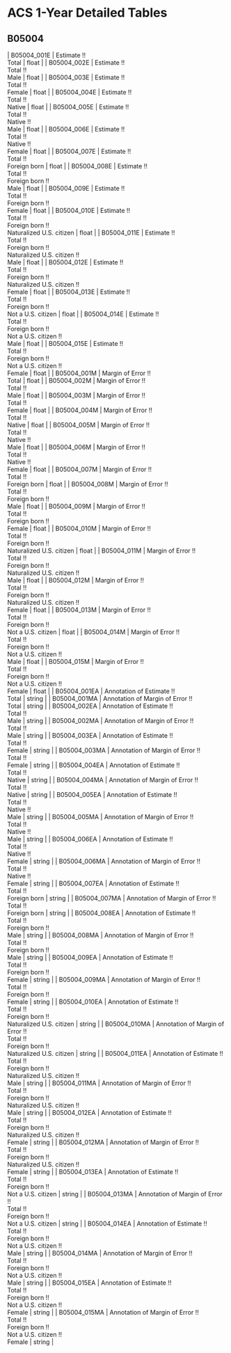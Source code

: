 # ACS 1-Year Detailed Tables

## B05004

| B05004_001E | Estimate !!<br>Total | float |
| B05004_002E | Estimate !!<br>Total !!<br>Male | float |
| B05004_003E | Estimate !!<br>Total !!<br>Female | float |
| B05004_004E | Estimate !!<br>Total !!<br>Native | float |
| B05004_005E | Estimate !!<br>Total !!<br>Native !!<br>Male | float |
| B05004_006E | Estimate !!<br>Total !!<br>Native !!<br>Female | float |
| B05004_007E | Estimate !!<br>Total !!<br>Foreign born | float |
| B05004_008E | Estimate !!<br>Total !!<br>Foreign born !!<br>Male | float |
| B05004_009E | Estimate !!<br>Total !!<br>Foreign born !!<br>Female | float |
| B05004_010E | Estimate !!<br>Total !!<br>Foreign born !!<br>Naturalized U.S. citizen | float |
| B05004_011E | Estimate !!<br>Total !!<br>Foreign born !!<br>Naturalized U.S. citizen !!<br>Male | float |
| B05004_012E | Estimate !!<br>Total !!<br>Foreign born !!<br>Naturalized U.S. citizen !!<br>Female | float |
| B05004_013E | Estimate !!<br>Total !!<br>Foreign born !!<br>Not a U.S. citizen | float |
| B05004_014E | Estimate !!<br>Total !!<br>Foreign born !!<br>Not a U.S. citizen !!<br>Male | float |
| B05004_015E | Estimate !!<br>Total !!<br>Foreign born !!<br>Not a U.S. citizen !!<br>Female | float |
| B05004_001M | Margin of Error !!<br>Total | float |
| B05004_002M | Margin of Error !!<br>Total !!<br>Male | float |
| B05004_003M | Margin of Error !!<br>Total !!<br>Female | float |
| B05004_004M | Margin of Error !!<br>Total !!<br>Native | float |
| B05004_005M | Margin of Error !!<br>Total !!<br>Native !!<br>Male | float |
| B05004_006M | Margin of Error !!<br>Total !!<br>Native !!<br>Female | float |
| B05004_007M | Margin of Error !!<br>Total !!<br>Foreign born | float |
| B05004_008M | Margin of Error !!<br>Total !!<br>Foreign born !!<br>Male | float |
| B05004_009M | Margin of Error !!<br>Total !!<br>Foreign born !!<br>Female | float |
| B05004_010M | Margin of Error !!<br>Total !!<br>Foreign born !!<br>Naturalized U.S. citizen | float |
| B05004_011M | Margin of Error !!<br>Total !!<br>Foreign born !!<br>Naturalized U.S. citizen !!<br>Male | float |
| B05004_012M | Margin of Error !!<br>Total !!<br>Foreign born !!<br>Naturalized U.S. citizen !!<br>Female | float |
| B05004_013M | Margin of Error !!<br>Total !!<br>Foreign born !!<br>Not a U.S. citizen | float |
| B05004_014M | Margin of Error !!<br>Total !!<br>Foreign born !!<br>Not a U.S. citizen !!<br>Male | float |
| B05004_015M | Margin of Error !!<br>Total !!<br>Foreign born !!<br>Not a U.S. citizen !!<br>Female | float |
| B05004_001EA | Annotation of Estimate !!<br>Total | string |
| B05004_001MA | Annotation of Margin of Error !!<br>Total | string |
| B05004_002EA | Annotation of Estimate !!<br>Total !!<br>Male | string |
| B05004_002MA | Annotation of Margin of Error !!<br>Total !!<br>Male | string |
| B05004_003EA | Annotation of Estimate !!<br>Total !!<br>Female | string |
| B05004_003MA | Annotation of Margin of Error !!<br>Total !!<br>Female | string |
| B05004_004EA | Annotation of Estimate !!<br>Total !!<br>Native | string |
| B05004_004MA | Annotation of Margin of Error !!<br>Total !!<br>Native | string |
| B05004_005EA | Annotation of Estimate !!<br>Total !!<br>Native !!<br>Male | string |
| B05004_005MA | Annotation of Margin of Error !!<br>Total !!<br>Native !!<br>Male | string |
| B05004_006EA | Annotation of Estimate !!<br>Total !!<br>Native !!<br>Female | string |
| B05004_006MA | Annotation of Margin of Error !!<br>Total !!<br>Native !!<br>Female | string |
| B05004_007EA | Annotation of Estimate !!<br>Total !!<br>Foreign born | string |
| B05004_007MA | Annotation of Margin of Error !!<br>Total !!<br>Foreign born | string |
| B05004_008EA | Annotation of Estimate !!<br>Total !!<br>Foreign born !!<br>Male | string |
| B05004_008MA | Annotation of Margin of Error !!<br>Total !!<br>Foreign born !!<br>Male | string |
| B05004_009EA | Annotation of Estimate !!<br>Total !!<br>Foreign born !!<br>Female | string |
| B05004_009MA | Annotation of Margin of Error !!<br>Total !!<br>Foreign born !!<br>Female | string |
| B05004_010EA | Annotation of Estimate !!<br>Total !!<br>Foreign born !!<br>Naturalized U.S. citizen | string |
| B05004_010MA | Annotation of Margin of Error !!<br>Total !!<br>Foreign born !!<br>Naturalized U.S. citizen | string |
| B05004_011EA | Annotation of Estimate !!<br>Total !!<br>Foreign born !!<br>Naturalized U.S. citizen !!<br>Male | string |
| B05004_011MA | Annotation of Margin of Error !!<br>Total !!<br>Foreign born !!<br>Naturalized U.S. citizen !!<br>Male | string |
| B05004_012EA | Annotation of Estimate !!<br>Total !!<br>Foreign born !!<br>Naturalized U.S. citizen !!<br>Female | string |
| B05004_012MA | Annotation of Margin of Error !!<br>Total !!<br>Foreign born !!<br>Naturalized U.S. citizen !!<br>Female | string |
| B05004_013EA | Annotation of Estimate !!<br>Total !!<br>Foreign born !!<br>Not a U.S. citizen | string |
| B05004_013MA | Annotation of Margin of Error !!<br>Total !!<br>Foreign born !!<br>Not a U.S. citizen | string |
| B05004_014EA | Annotation of Estimate !!<br>Total !!<br>Foreign born !!<br>Not a U.S. citizen !!<br>Male | string |
| B05004_014MA | Annotation of Margin of Error !!<br>Total !!<br>Foreign born !!<br>Not a U.S. citizen !!<br>Male | string |
| B05004_015EA | Annotation of Estimate !!<br>Total !!<br>Foreign born !!<br>Not a U.S. citizen !!<br>Female | string |
| B05004_015MA | Annotation of Margin of Error !!<br>Total !!<br>Foreign born !!<br>Not a U.S. citizen !!<br>Female | string |

